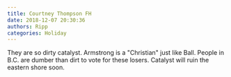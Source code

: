```yaml
---
title: Courtney Thompson FH
date: 2018-12-07 20:30:36
authors: Ripp
categories: Holiday
---
```


 They are so dirty catalyst. Armstrong is a "Christian" just like Ball. 
People in B.C. are dumber than dirt to vote for these losers.
Catalyst will ruin the eastern shore soon.